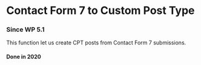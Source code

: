 # Contact Form 7 to Custom Post Type
### Since WP 5.1

This function let us create CPT posts from Contact Form 7 submissions.

#### Done in 2020
